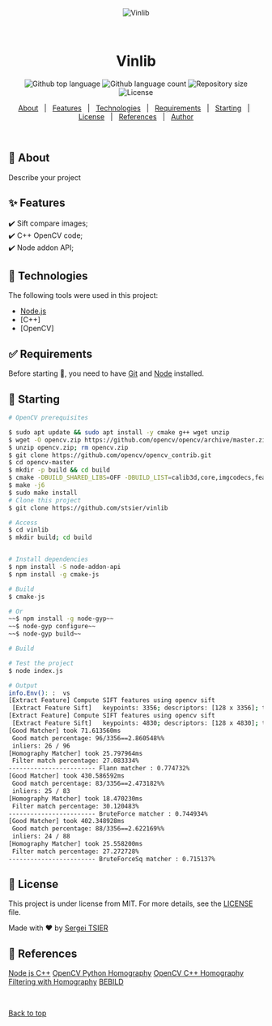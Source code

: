 <div align="center" id="top"> 
  <img src="./.github/app.gif" alt="Vinlib" />

  &#xa0;

  <!-- <a href="https://vintuosocpp.netlify.app">Demo</a> -->
</div>

<h1 align="center">Vinlib</h1>

<p align="center">
  <img alt="Github top language" src="https://img.shields.io/github/languages/top/stsier/Vinlib?color=56BEB8">

  <img alt="Github language count" src="https://img.shields.io/github/languages/count/stsier/Vinlib?color=56BEB8">

  <img alt="Repository size" src="https://img.shields.io/github/repo-size/stsier/Vinlib?color=56BEB8">

  <img alt="License" src="https://img.shields.io/github/license/stsier/Vinlib?color=56BEB8">

  <!-- <img alt="Github issues" src="https://img.shields.io/github/issues/stsier/Vinlib?color=56BEB8" /> -->

  <!-- <img alt="Github forks" src="https://img.shields.io/github/forks/stsier/Vinlib?color=56BEB8" /> -->

  <!-- <img alt="Github stars" src="https://img.shields.io/github/stars/stsier/Vinlib?color=56BEB8" /> -->
</p>

<!-- Status -->

<!-- <h4 align="center"> 
	🚧  Vinlib 🚀 Under construction...  🚧
</h4> 

<hr> -->

<p align="center">
  <a href="#dart-about">About</a> &#xa0; | &#xa0; 
  <a href="#sparkles-features">Features</a> &#xa0; | &#xa0;
  <a href="#rocket-technologies">Technologies</a> &#xa0; | &#xa0;
  <a href="#white_check_mark-requirements">Requirements</a> &#xa0; | &#xa0;
  <a href="#checkered_flag-starting">Starting</a> &#xa0; | &#xa0;
  <a href="#memo-license">License</a> &#xa0; | &#xa0;
  <a href="#link-references">References</a> &#xa0; | &#xa0;
  <a href="https://github.com/stsier" target="_blank">Author</a>
</p>

<br>

## :dart: About ##

Describe your project

## :sparkles: Features ##

:heavy_check_mark: Sift compare images;\
:heavy_check_mark: C++ OpenCV code;\
:heavy_check_mark: Node addon API;

## :rocket: Technologies ##

The following tools were used in this project:

- [Node.js](https://nodejs.org/en/)
- [C++]
- [OpenCV]

## :white_check_mark: Requirements ##

Before starting :checkered_flag:, you need to have [Git](https://git-scm.com) and [Node](https://nodejs.org/en/) installed.

## :checkered_flag: Starting ##

```bash
# OpenCV prerequisites

$ sudo apt update && sudo apt install -y cmake g++ wget unzip
$ wget -O opencv.zip https://github.com/opencv/opencv/archive/master.zip
$ unzip opencv.zip; rm opencv.zip
$ git clone https://github.com/opencv/opencv_contrib.git
$ cd opencv-master
$ mkdir -p build && cd build
$ cmake -DBUILD_SHARED_LIBS=OFF -DBUILD_LIST=calib3d,core,imgcodecs,features2d,imgproc,objdetect -DOPENCV_GENERATE_PKGCONFIG=YES -DWITH_GTK=NO -DWITH_PNG=NO -DWITH_JPEG=YES -DWITH_TIFF=NO -DWITH_WEBP=NO -DWITH_ITT=NO -DWITH_IPP=NO  -DBUILD_JASPER=NO -DWITH_OPENEXR=NO -DWITH_QUIRC=NO -DWITH_RT=NO -DWITH_OPENJPEG=NO -DWITH_JASPER=NO -DWITH_EIGEN=NO -DHIGHGUI_ENABLE_PLUGINS=OFF ..
$ make -j6
$ sudo make install
# Clone this project
$ git clone https://github.com/stsier/vinlib

# Access
$ cd vinlib
$ mkdir build; cd build


# Install dependencies
$ npm install -S node-addon-api
$ npm install -g cmake-js

# Build
$ cmake-js

# Or
~~$ npm install -g node-gyp~~
~~$ node-gyp configure~~
~~$ node-gyp build~~

# Build

# Test the project
$ node index.js

# Output
info.Env(): :  vs
[Extract Feature] Compute SIFT features using opencv sift
 [Extract Feature Sift]   keypoints: 3356; descriptors: [128 x 3356]; took 6758.45ms
[Extract Feature] Compute SIFT features using opencv sift
 [Extract Feature Sift]   keypoints: 4830; descriptors: [128 x 4830]; took 6671.97ms
[Good Matcher] took 71.613560ms
 Good match percentage: 96/3356==2.860548%%
 inliers: 26 / 96
[Homography Matcher] took 25.797964ms
 Filter match percentage: 27.083334%
------------------------ Flann matcher : 0.774732%
[Good Matcher] took 430.586592ms
 Good match percentage: 83/3356==2.473182%%
 inliers: 25 / 83
[Homography Matcher] took 18.470230ms
 Filter match percentage: 30.120483%
------------------------ BruteForce matcher : 0.744934%
[Good Matcher] took 402.348928ms
 Good match percentage: 88/3356==2.622169%%
 inliers: 24 / 88
[Homography Matcher] took 25.558200ms
 Filter match percentage: 27.272728%
------------------------ BruteForceSq matcher : 0.715137%

```

## :memo: License ##

This project is under license from MIT. For more details, see the [LICENSE](LICENSE.md) file.


Made with :heart: by <a href="https://github.com/stsier" target="_blank">Sergei TSIER</a>


## :link: References ##

<a href="https://medium.com/jspoint/a-simple-guide-to-load-c-c-code-into-node-js-javascript-applications-3fcccf54fd32">Node js C++</a>
<a href="https://docs.opencv.org/4.5.2/d1/de0/tutorial_py_feature_homography.html">OpenCV Python Homography</a>
<a href="https://docs.opencv.org/3.4/d7/dff/tutorial_feature_homography.html">OpenCV C++ Homography</a>
<a href="https://stackoverflow.com/questions/57075719/filtering-out-false-positives-from-feature-matching-homography-opencv">Filtering with Homography</a>
<a href="https://towardsdatascience.com/improving-your-image-matching-results-by-14-with-one-line-of-code-b72ae9ca2b73">BEBILD</a>


&#xa0;

<a href="#top">Back to top</a>

